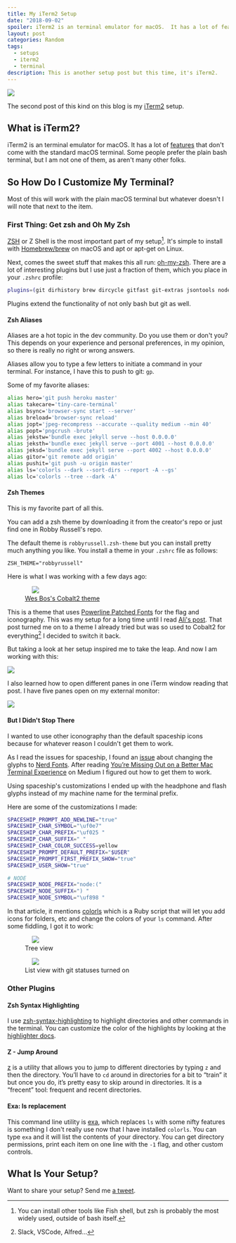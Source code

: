 ```yaml
---
title: My iTerm2 Setup
date: "2018-09-02"
spoiler: iTerm2 is an terminal emulator for macOS.  It has a lot of features that don't come with the standard macOS terminal. Some people prefer the plain bash terminal, but I am not one of them, as aren't many other folks.
layout: post
categories: Random
tags:
  - setups
  - iterm2
  - terminal
description: This is another setup post but this time, it's iTerm2.
---
```


![](https://res.cloudinary.com/twhiteblog/image/upload/v1535582156/Header%20Images/goran-ivos-245581-unsplash.jpg)

The second post of this kind on this blog is my [iTerm2](https://iterm2.com/) setup.

## What is iTerm2?

iTerm2 is an terminal emulator for macOS. It has a lot of [features](https://iterm2.com/features.html) that don't come with the standard macOS terminal. Some people prefer the plain bash terminal, but I am not one of them, as aren't many other folks.

## So How Do I Customize My Terminal?

Most of this will work with the plain macOS terminal but whatever doesn't I will note that next to the item.

### First Thing: Get zsh and Oh My Zsh

[ZSH](https://github.com/robbyrussell/oh-my-zsh/wiki/Installing-ZSH) or Z Shell is the most important part of my setup[^1]. It's simple to install with [Homebrew/brew](https://github.com/Homebrew/brew) on macOS and apt or apt-get on Linux.

Next, comes the sweet stuff that makes this all run: [oh-my-zsh](https://github.com/robbyrussell/oh-my-zsh). There are a lot of interesting plugins but I use just a fraction of them, which you place in your `.zshrc` profile:

```sh
plugins=(git dirhistory brew dircycle gitfast git-extras jsontools node npm osx repo sudo urltools web-search dirpersist history-substring-search last-working-dir safe-paste yarn zsh-completions)
```
Plugins extend the functionality of not only bash but git as well.

#### Zsh Aliases

Aliases are a hot topic in the dev community. Do you use them or don't you? This depends on your experience and personal preferences, in my opinion, so there is really no right or wrong answers.

Aliases allow you to type a few letters to initiate a command in your terminal. For instance, I have this to push to git: `gp`.

Some of my favorite aliases:

```sh
alias hero='git push heroku master'
alias takecare='tiny-care-terminal'
alias bsync='browser-sync start --server'
alias breload='browser-sync reload'
alias jopt='jpeg-recompress --accurate --quality medium --min 40'
alias popt='pngcrush -brute'
alias jekstw='bundle exec jekyll serve --host 0.0.0.0'
alias jeksth='bundle exec jekyll serve --port 4001 --host 0.0.0.0'
alias jeksd='bundle exec jekyll serve --port 4002 --host 0.0.0.0'
alias gitor='git remote add origin'
alias pushit='git push -u origin master'
alias ls='colorls --dark --sort-dirs --report -A --gs'
alias lc='colorls --tree --dark -A'
```

#### Zsh Themes

This is my favorite part of all this.

You can add a zsh theme by downloading it from the creator's repo or just find one in Robby Russell's repo.

The default theme is `robbyrussell.zsh-theme` but you can install pretty much anything you like. You install a theme in your `.zshrc` file as follows:

`ZSH_THEME="robbyrussell"`

Here is what I was working with a few days ago:

<figure>
    <img src="https://res.cloudinary.com/twhiteblog/image/upload/v1535934513/My%20Terminal%20Setup%20Post/Screenshot2017-09-30_06-28-20_PM.jpg" />
    <figcaption>
      <a href="https://github.com/wesbos/Cobalt2-iterm">Wes Bos's Cobalt2 theme</a>
    </figcaption>
</figure>

This is a theme that uses [Powerline Patched Fonts](https://github.com/powerline/fonts) for the flag and iconography. This was my setup for a long time until I read [Ali's post](https://zen-of-programming.com/terminal-setup/). That post turned me on to a theme I already tried but was so used to Cobalt2 for everything[^2] I decided to switch it back.

But taking a look at her setup inspired me to take the leap. And now I am working with this:

![](https://res.cloudinary.com/twhiteblog/image/upload/v1535424037/My%20Terminal%20Setup%20Post/Screenshot-2018-08-27_06-44-35_PM.png)

I also learned how to open different panes in one iTerm window reading that post. I have five panes open on my external monitor:

![](https://res.cloudinary.com/twhiteblog/image/upload/v1535424076/My%20Terminal%20Setup%20Post/Screenshot-2018-08-27_10-41-01_PM.png)

#### But I Didn't Stop There

I wanted to use other iconography than the default spaceship icons because for whatever reason I couldn't get them to work.

As I read the issues for spaceship, I found an [issue](https://github.com/denysdovhan/spaceship-prompt/issues/401) about changing the glyphs to [Nerd Fonts](https://nerdfonts.com/). After reading [You’re Missing Out on a Better Mac Terminal Experience](https://medium.com/@caulfieldOwen/youre-missing-out-on-a-better-mac-terminal-experience-d73647abf6d7) on Medium I figured out how to get them to work.

Using spaceship's customizations I ended up with the headphone and flash glyphs instead of my machine name for the terminal prefix.

Here are some of the customizations I made:

```sh
SPACESHIP_PROMPT_ADD_NEWLINE="true"
SPACESHIP_CHAR_SYMBOL="\uf0e7"
SPACESHIP_CHAR_PREFIX="\uf025 "
SPACESHIP_CHAR_SUFFIX=" "
SPACESHIP_CHAR_COLOR_SUCCESS=yellow
SPACESHIP_PROMPT_DEFAULT_PREFIX="$USER"
SPACESHIP_PROMPT_FIRST_PREFIX_SHOW="true"
SPACESHIP_USER_SHOW="true"

# NODE
SPACESHIP_NODE_PREFIX="node:("
SPACESHIP_NODE_SUFFIX=") "
SPACESHIP_NODE_SYMBOL="\uf898 "
```

In that article, it mentions [colorls](https://github.com/athityakumar/colorls) which is a Ruby script that will let you add icons for folders, etc and change the colors of your `ls` command. After some fiddling, I got it to work:

<figure>
    <img src="https://res.cloudinary.com/twhiteblog/image/upload/v1535424038/My%20Terminal%20Setup%20Post/Screenshot-2018-08-27_06-58-43_PM.png" />
    <figcaption>
       Tree view
    </figcaption>
</figure>

<figure>
    <img src="https://res.cloudinary.com/twhiteblog/image/upload/v1535424037/My%20Terminal%20Setup%20Post/Screenshot-2018-08-27_06-48-58_PM.png" />
    <figcaption>
       List view with git statuses turned on
    </figcaption>
</figure>

### Other Plugins

#### Zsh Syntax Highlighting

I use [zsh-syntax-highlighting](https://github.com/zsh-users/zsh-syntax-highlighting) to highlight directories and other commands in the terminal. You can customize the color of the highlights by looking at the [highlighter docs](https://github.com/zsh-users/zsh-syntax-highlighting/blob/master/docs/highlighters.md).

#### Z - Jump Around

[z](https://github.com/rupa/z/) is a utility that allows you to jump to different directories by typing `z` and then the directory. You’ll have to `cd` around in directories for a bit to “train” it but once you do, it’s pretty easy to skip around in directories. It is a “frecent” tool: frequent and recent directories.

#### Exa: ls replacement

This command line utility is [exa](https://github.com/ogham/exa), which replaces `ls` with some nifty features is something I don't really use now that I have installed `colorls`. You can type `exa` and it will list the contents of your directory. You can get directory permissions, print each item on one line with the `-1` flag, and other custom controls.

## What Is Your Setup?

Want to share your setup? Send me [a tweet](https://twitter.com/tiffanywhitedev).



[^1]: You can install other tools like Fish shell, but zsh is probably the most widely used, outside of bash itself.
[^2]: Slack, VSCode, Alfred...

